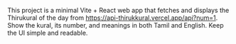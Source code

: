 <!-- Use this file to provide workspace-specific custom instructions to Copilot. For more details, visit https://code.visualstudio.com/docs/copilot/copilot-customization#_use-a-githubcopilotinstructionsmd-file -->

This project is a minimal Vite + React web app that fetches and displays the Thirukural of the day from https://api-thirukkural.vercel.app/api?num=1. Show the kural, its number, and meanings in both Tamil and English. Keep the UI simple and readable.